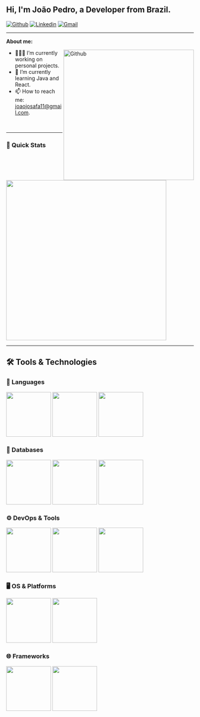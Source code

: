 <!--  -->
## Hi, I'm João Pedro, a Developer from Brazil.

<!-- Your badges
 https://shields.io/
-->

[![Github](https://img.shields.io/badge/-Github-000?style=flat&logo=Github&logoColor=white)](https://github.com/JoaoJosafaDEV)
[![Linkedin](https://img.shields.io/badge/-LinkedIn-blue?style=flat&logo=Linkedin&logoColor=white)](https://www.linkedin.com/in/joão-josafá-015339332/)
[![Gmail](https://img.shields.io/badge/-Gmail-c14438?style=flat&logo=Gmail&logoColor=white)](mailto:joaojosafa11@proton.me)

---

<!-- Talking about you -->
**About me:**

<img width="350px" align="right" alt="Github" src="https://raw.githubusercontent.com/onimur/.github/master/.resources/git-header.svg" />

- 👨🏽‍💻 I’m currently working on personal projects.
- 🌱 I’m currently learning Java and React.
- 📫 How to reach me: joaojosafa11@gmail.com.

<br/>

---

  ### 🚀 Quick Stats
  
 <p align="left">
  <img src="https://github-readme-stats.vercel.app/api?username=doniew&show_icons=true&theme=algolia" width="430px" />
  <!-- <img src="https://github-readme-stats.vercel.app/api/top-langs/?username=doniew&layout=compact&theme=algolia&hide_border=true" width="430px" /> -->
</p>


---

## 🛠️ Tools & Technologies

<p>
  <!-- languages and tools.  
  https://www.vectorlogo.zone or https://simpleicons.org/
  -->
  
### 🧠 Languages
<code><img width="120px" src="https://www.vectorlogo.zone/logos/java/java-ar21.svg"></code>
<code><img width="120px" src="https://www.vectorlogo.zone/logos/python/python-official.svg"></code>
<code><img width="120px" src="https://www.vectorlogo.zone/logos/php/php-ar21.svg"></code>

### 💾 Databases
<code><img width="120px" src="https://www.vectorlogo.zone/logos/mysql/mysql-ar21.svg"></code>
<code><img width="120px" src="https://www.vectorlogo.zone/logos/mariadb/mariadb-ar21.svg"></code>
<code><img width="120px" src="https://www.vectorlogo.zone/logos/postgresql/postgresql-ar21.svg"></code>

### ⚙️ DevOps & Tools
<code><img width="120px" src="https://www.vectorlogo.zone/logos/git-scm/git-scm-ar21.svg"></code>
<code><img width="120px" src="https://www.vectorlogo.zone/logos/apache_maven/apache_maven-ar21.svg"></code>
<code><img width="120px" src="https://www.vectorlogo.zone/logos/gnu_bash/gnu_bash-ar21.svg"></code>

### 🖥️ OS & Platforms
<code><img width="120px" src="https://www.vectorlogo.zone/logos/linux/linux-ar21.svg"></code>
<code><img width="120px" src="https://www.vectorlogo.zone/logos/microsoft/microsoft-ar21.svg"></code>

### 🌐 Frameworks
<code><img width="120px" src="https://www.vectorlogo.zone/logos/reactjs/reactjs-ar21.svg"></code>
<code><img width="120px" src="https://www.vectorlogo.zone/logos/springio/springio-ar21.svg"></code>
</p>
